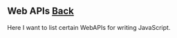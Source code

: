## Web APIs [Back](./../JavaScript.md)

Here I want to list certain WebAPIs for writing JavaScript.

